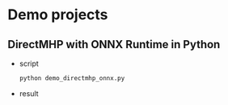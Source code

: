 # Demo projects

## DirectMHP with ONNX Runtime in Python

- script
  ```bash
  python demo_directmhp_onnx.py
  ```

- result


